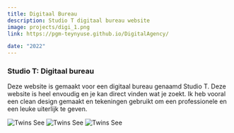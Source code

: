 ```yaml
---
title: Digitaal Bureau
description: Studio T digitaal bureau website
image: projects/digi_1.png
link: https://pgm-teynyuse.github.io/DigitalAgency/

date: "2022"
---
```



### Studio T: Digitaal bureau
Deze website is gemaakt voor een digitaal bureau genaamd Studio T. Deze website is heel envoudig en je kan direct vinden wat je zoekt. Ik heb vooral een clean design gemaakt en tekeningen gebruikt om een professionele en een leuke uiterlijk te geven.


![Twins See](/img/projects/digi_1.png)
![Twins See](/img/projects/digi_2.png)
![Twins See](/img/projects/digi_3.png)


